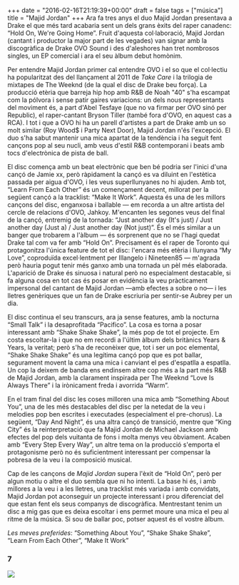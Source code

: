 +++
date = "2016-02-16T21:19:39+00:00"
draft = false
tags = ["música"]
title = "Majid Jordan"
+++
Ara fa tres anys el duo Majid Jordan presentava a Drake el que més tard acabaria sent un dels grans èxits del raper canadenc: “Hold On, We're Going Home”. Fruit d'aquesta col·laboració, Majid Jordan (cantant i productor la major part de les vegades) van signar amb la discogràfica de Drake OVO Sound i des d'aleshores han tret nombrosos singles, un EP comercial i ara el seu àlbum debut homònim.

<!-- more -->

Per entendre Majid Jordan primer cal entendre OVO i el so que el col·lectiu ha popularitzat des del llançament al 2011 de *Take Care* i la trilogia de mixtapes de The Weeknd (de la qual el disc de Drake beu força). La producció etèria que barreja hip hop amb R&B de Noah "40" s'ha escampat com la pólvora i sense patir gaires variacions: un dels nous representants del moviment és, a part d'Abel Tesfaye (que no va firmar per OVO sinó per Republic), el raper-cantant Bryson Tiller (també fora d'OVO, en aquest cas a RCA). I tot i que a OVO hi ha un parell d'artistes a part de Drake amb un so molt similar (Roy Wood$ i Party Next Door), Majid Jordan n'és l'excepció. El duo s'ha sabut mantenir una mica apartat de la tendència i ha seguit fent cançons pop al seu nucli, amb veus d'estil R&B contemporani i beats amb tocs d'electrònica de pista de ball. 

El disc comença amb un beat electrònic que ben bé podria ser l'inici d'una cançó de Jamie xx, però ràpidament la cançó es va diluint en l'estètica passada per aigua d'OVO, i les veus  superllunyanes no hi ajuden. Amb tot, “Learn From Each Other” és un començament decent, millorat per la següent cançó a la tracklist: “Make It Work”. Aquesta és una de les millors cançons del disc, enganxosa i ballable — em recorda a un altre artista del cercle de relacions d'OVO, Jahkoy. M'encanten les segones veus del final de la cançó, entremig de la tornada: “Just another day (It's just) / Just another day (Just a) / Just another day (Not just)”. És el més similar a un banger que trobarem a l'àlbum — és sorprenent que no se l'hagi quedat Drake tal com va fer amb “Hold On”. Precisament és el raper de Toronto qui protagonitza l'única feature de tot el disc: l'encara més etèria i llunyana “My Love”, coproduïda excel·lentment per Illangelo i Nineteen85 — m'agrada però hauria pogut tenir més ganxo amb una tornada un pèl més elaborada. L'aparició de Drake és sinuosa i natural però no especialment destacable, si fa alguna cosa en tot cas és posar en evidència la veu pràcticament impersonal del cantant de Majid Jordan —amb efectes a sobre o no— i les lletres genèriques que un fan de Drake escriuria per sentir-se Aubrey per un dia. 

El disc continua el seu transcurs, ara ja sense features, amb la nocturna “Small Talk” i la desaprofitada “Pacifico”. La cosa es torna a posar interessant amb “Shake Shake Shake”, la més pop de tot el projecte. Em costa escoltar-la i que no em recordi a l'últim àlbum dels britànics Years & Years, la veritat; però s'ha de reconèixer que, tot i ser un poc elemental, “Shake Shake Shake” és una legítima cançó pop que es pot ballar, segurament movent la cama una mica i canviant el pes d'espatlla a espatlla. Un cop la deixem de banda ens endinsem altre cop més a la part més R&B de Majid Jordan, amb la clarament inspirada per The Weeknd “Love Is Always There” i la irònicament freda i avorrida “Warm”.

En el tram final del disc les coses milloren una mica amb “Something About You”, una de les més destacables del disc per la netedat de la veu i melodies pop ben escrites i executades (especialment el pre-chorus). La següent, “Day And Night”, és una altra cançó de transició, mentre que “King City” és la reinterpretació que fa Majid Jordan de Michael Jackson amb efectes del pop dels vuitanta de fons i molta menys veu òbviament. Acaben amb “Every Step Every Way”, un altre tema on la producció s'emporta el protagonisme però no és suficientment interessant per compensar la pobresa de la veu i la composició musical.

Cap de les cançons de *Majid Jordan* supera l'èxit de “Hold On”, però per algun motiu o altre el duo sembla que ni ho intenti. La base hi és, i amb millores a la veu i a les lletres, una tracklist més variada i amb convidats, Majid Jordan pot aconseguir un projecte interessant i prou diferenciat del que estan fent els seus companys de discogràfica. Mentrestant tenim un disc a mig gas que es deixa escoltar i ens permet moure una mica el peu al ritme de la música. Si sou de ballar poc, potser aquest és el vostre àlbum.

*Les meves preferides*: “Something About You”, “Shake Shake Shake”, “Learn From Each Other”, “Make It Work”

### 7

<img id="splashFade" src="https://41.media.tumblr.com/5cd67be95b871dba49de6caa26e12364/tumblr_o2nsj7WQGg1u00ofno1_1280.png">